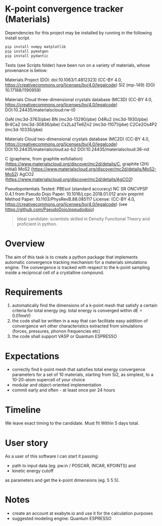 # K-point convergence tracker (Materials)

Dependencies for this project may be installed by running in the following install script.

```bash
pip install numpy matplotlib 
pip install pymatgen
pip install pydantic 
```

Tests (see Scripts folder) have been run on a variety of materials, whose provenance is below:

Materials Project (DOI: doi:10.1063/1.4812323)
(CC-BY 4.0, https://creativecommons.org/licenses/by/4.0/legalcode)
Si2 (mp-149) (DOI 10.17188/1190959)

Materials Cloud three-dimensional crystals database (MC3D) 
(CC-BY 4.0, https://creativecommons.org/licenses/by/4.0/legalcode)
DOI:10.24435/materialscloud:rw-t0

GaN (mc3d-3763/pbe)
BN (mc3d-13290/pbe)
O4Ru2 (mc3d-1930/pbe)
Br4Ca2 (mc3d-30836/pbe)
Cs2La2Te6Zn2 (mc3d-11071/pbe)
C2Ce2Os4P2 (mc3d-10335/pbe)

Materials Cloud two-dimensional crystals database (MC2D)
(CC-BY 4.0, https://creativecommons.org/licenses/by/4.0/legalcode)
DOI:10.24435/materialscloud:az-b2 
DOI:10.24435/materialscloud:36-nd 
 
C (graphene, from graphite exfoliation) (https://www.materialscloud.org/discover/mc2d/details/C, graphite (2H) initial)
MoS2 (https://www.materialscloud.org/discover/mc2d/details/MoS2-MoS2)
AgCO2 (https://www.materialscloud.org/discover/mc2d/details/AgCO2)


Pseudopotentials Tested:
PBEsol (standard accuracy) NC SR ONCVPSP 0.4.1 from Pseudo Dojo 
	Paper: 10.1016/j.cpc.2018.01.012 arxiv preprint 
	Method Paper: 10.1103/PhysRevB.88.085117
	License: (CC-BY 4.0, https://creativecommons.org/licenses/by/4.0/legalcode) 
	(see https://github.com/PseudoDojo/pseudodojo)
		

> Ideal candidate: scientists skilled in Density Functional Theory and proficient in python.

# Overview

The aim of this task is to create a python package that implements automatic convergence tracking mechanism for a materials simulations engine. The convergence is tracked with respect to the k-point sampling inside a reciprocal cell of a crystalline compound.

# Requirements

1. automatically find the dimensions of a k-point mesh that satisfy a certain criteria for total energy (eg. total energy is converged within dE = 0.01meV)
1. the code shall be written in a way that can facilitate easy addition of convergence wrt other characteristics extracted from simulations (forces, pressures, phonon frequencies etc)
1. the code shall support VASP or Quantum ESPRESSO

# Expectations

- correctly find k-point mesh that satisfies total energy convergence parameters for a set of 10 materials, starting from Si2, as simplest, to a 10-20-atom supercell of your choice
- modular and object-oriented implementation
- commit early and often - at least once per 24 hours

# Timeline

We leave exact timing to the candidate. Must fit Within 5 days total.

# User story

As a user of this software I can start it passing:

- path to input data (eg. pw.in / POSCAR, INCAR, KPOINTS) and
- kinetic energy cutoff

as parameters and get the k-point dimensions (eg. 5 5 5).

# Notes

- create an account at exabyte.io and use it for the calculation purposes
- suggested modeling engine: Quantum ESPRESSO
